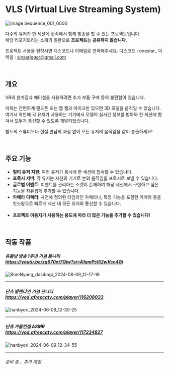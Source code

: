 # VLS (Virtual Live Streaming System)
![Image Sequence_001_0000](https://github.com/Hanbyori/VLS/assets/20338405/266501d3-d9a8-4bf2-888d-a537a51777d7)

다수의 유저가 한 세션에 접속해서 함께 방송을 할 수 있는 프로젝트입니다.<br>
해당 리포지토리는 소개의 일환으로 **프로젝트는 공유하지 않습니다.**

프로젝트 사용을 원하시면 디스코드나 이메일로 연락해주세요.
디스코드 : onestar_ 이메일 : sinsarigger@gmail.com

&nbsp;
## 개요
VR의 한계점과 페이셜을 사용하려면 추가 부품 구매 등의 불편함이 있습니다.

이제는 간편하게 핸드폰 또는 웹 캠과 마이크만 있으면 3D 모델을 움직일 수 있습니다.<br>
여기서 착안해 각 유저가 사용하는 기기에서 모델의 실시간 정보를 받아와 한 세션에 합쳐서 모두가 통신할 수 있도록 개발되었습니다.

별도의 스튜디오나 현실 만남의 과정 없이 모든 유저의 움직임을 같이 송출하세요!

&nbsp;
## 주요 기능
- **멀티 유저 지원**: 여러 유저가 동시에 한 세션에 접속할 수 있습니다.
- **프록시 서버**: 각 유저는 자신의 기기로 본의 움직임을 프록시로 보낼 수 있습니다.
- **글로벌 이벤트**: 이벤트를 관리하는 소켓이 존재하여 해당 세션에서 구현하고 싶은 기능을 자유롭게 추가할 수 있습니다.
- **카메라 디렉터**: 사전에 정의된 타임라인 카메라나, 특정 기능을 포함한 카메라 등을 핫스왑으로 빠르게 세션 내 모든 유저와 통신할 수 있습니다.<br><br>
- **프로젝트 이용자가 사용하는 용도에 따라 더 많은 기능을 추가할 수 있습니다!**

&nbsp;
## 작동 작품
##### 유봄냥 방송 1주년 기념 봄니티<br>https://youtu.be/zq670xt7Qjw?si=A1qmPcl52wVcc4Gi
![BomNyang_dasibogi_2024-06-09_12-17-16](https://github.com/Hanbyori/VLS/assets/20338405/37fcd5e6-7d1d-4d8d-939c-44773ee45ecc)

------------

##### 단츄 발렌타인 기념 단니티<br>https://vod.afreecatv.com/player/116208033
![hanbyori_2024-06-09_12-30-25](https://github.com/Hanbyori/VLS/assets/20338405/abdf9898-9b1c-4a0b-99f2-33709607702e)

------------

##### 단츄 겨울컨셉 ASMR<br>https://vod.afreecatv.com/player/117234827
![hanbyori_2024-06-09_12-34-55](https://github.com/Hanbyori/VLS/assets/20338405/77ed82bf-7cb8-48a8-8c6e-8de9fc689eda)

------------

###### 준비 중... 추가 예정
